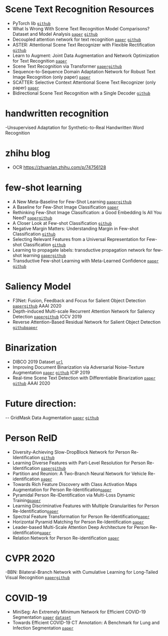 # Scene Text Recognition Resources
- PyTorch lib [`github`](https://github.com/Media-Smart/vedastr)
- What Is Wrong With Scene Text Recognition Model Comparisons? Dataset and Model Analysis [`paper`](https://arxiv.org/pdf/1904.01906.pdf) [`github`](https://github.com/clovaai/deep-text-recognition-benchmark)
- Decoupled attention network for text recognition [`paper`](https://arxiv.org/pdf/1912.10205.pdf) [`github`](https://github.com/Wang-Tianwei/Decoupled-attention-network)
- ASTER: Attentional Scene Text Recognizer with Flexible Rectification [`github`](https://github.com/bgshih/aster)
- Learn to Augment: Joint Data Augmentation and Network Optimization for Text Recognition [`paper`](https://arxiv.org/pdf/2003.06606.pdf)
- Scene Text Recognition via Transformer [`paper`](https://arxiv.org/pdf/2003.08077.pdf)[`github`](https://github.com/fengxinjie/Transformer-OCR)
- Sequence-to-Sequence Domain Adaptation Network for Robust Text Image Recognition (only paper) [`paper`](http://openaccess.thecvf.com/content_CVPR_2019/papers/Zhang_Sequence-To-Sequence_Domain_Adaptation_Network_for_Robust_Text_Image_Recognition_CVPR_2019_paper.pdf)
- SCATTER: Selective Context Attentional Scene Text Recognizer (only paper) [`paper`](https://arxiv.org/pdf/2003.11288.pdf)
- Bidirectional Scene Text Recognition with a Single Decoder [`github`](https://github.com/MauritsBleeker/Bi-STET/tree/d7bb34298bf1e4da61f326968886591296690ef6)

# handwritten recognition
-Unsupervised Adaptation for Synthetic-to-Real Handwritten Word Recognition 

# zhihu blog
-  OCR https://zhuanlan.zhihu.com/p/74756128

# few-shot learning
 - A New Meta-Baseline for Few-Shot Learning  [`paper`](https://arxiv.org/pdf/2003.04390.pdf)[`github`](https://github.com/cyvius96/few-shot-meta-baseline)
 - A Baseline for Few-Shot Image Classification [`paper`](https://arxiv.org/abs/1909.02729)
 - Rethinking Few-Shot Image Classification: a Good Embedding Is All You Need? [`paper`](https://arxiv.org/pdf/2003.11539.pdf)[`github`](https://github.com/WangYueFt/rfs/)
 - A Closer Look at Few-shot Classification [`github`](https://github.com/wyharveychen/CloserLookFewShot/blob/e03aca8a2d01c9b5861a5a816cd5d3fdfc47cd45/methods/relationnet.py)
 - Negative Margin Matters: Understanding Margin in Few-shot Classification [`github`](https://github.com/bl0/negative-margin.few-shot)
 - Selecting Relevant Features from a Universal Representation for Few-shot Classification [`github`](https://github.com/dvornikita/SUR)
 - Learning to propagate labels: transductive propagation network for few-shot learning [`paper`](https://arxiv.org/pdf/1805.10002.pdf)[`github`](https://github.com/csyanbin/TPN-pytorch/blob/master/models.py)
 - Transductive Few-shot Learning with Meta-Learned Confidence [`paper`](https://arxiv.org/pdf/2002.12017.pdf) [`github`](https://github.com/seongmin-kye/MCT_DFMN/tree/7f3660f538ab7a6e54d4a17bfd793a06244b6ee5)
 
# Saliency Model
- F3Net: Fusion, Feedback and Focus for Salient Object Detection [`paper`](https://arxiv.org/pdf/1911.11445.pdf)[`github`](https://github.com/weijun88/F3Net) AAAI 2020
- Depth-induced Multi-scale Recurrent Attention Network for Saliency Detection [`paper`](http://openaccess.thecvf.com/content_ICCV_2019/papers/Piao_Depth-Induced_Multi-Scale_Recurrent_Attention_Network_for_Saliency_Detection_ICCV_2019_paper.pdf)[`github`](https://github.com/OIPLab-DUT/DMRA_RGBD-SOD) ICCV 2019
- Reverse Attention-Based Residual Network for Salient Object Detection [`github`](https://github.com/ShuhanChen/RAS_ECCV18)[`paper`](https://arxiv.org/pdf/1807.09940.pdf)

# Binarization
- DIBCO 2019 Dataset [`url`](https://vc.ee.duth.gr/dibco2019/benchmark/)
- Improving Document Binarization via Adversarial Noise-Texture Augmentation  [`paper`](https://arxiv.org/pdf/1810.11120v1.pdf) [`github`](https://github.com/ankanbhunia/AdverseBiNet) ICIP 2019
- Real-time Scene Text Detection with Differentiable Binarization [`paper`](https://arxiv.org/pdf/1911.08947.pdf) [`github`](https://github.com/MhLiao/DB) AAAI 2020




# Future direction:
--   GridMask Data Augmentation [`paper`](https://arxiv.org/pdf/2001.04086.pdf) [`github`](https://github.com/akuxcw/GridMask)


# Person ReID
- Diversity-Achieving Slow-DropBlock Network for Person Re-Identification [`github`](https://github.com/AI-NERC-NUPT/SDB)
- Learning Diverse Features with Part-Level Resolution for Person Re-Identification [`paper`](https://arxiv.org/pdf/2001.07442.pdf)[`github`](https://github.com/AI-NERC-NUPT/PLR-OSNet)
- Partition and Reunion: A Two-Branch Neural Network for Vehicle Re-identification [`paper`](http://openaccess.thecvf.com/content_CVPRW_2019/papers/AI%20City/Chen_Partition_and_Reunion_A_Two-Branch_Neural_Network_for_Vehicle_Re-identification_CVPRW_2019_paper.pdf)
- Towards Rich Feature Discovery with Class Activation Maps Augmentation for Person Re-Identification[`paper`](http://openaccess.thecvf.com/content_CVPR_2019/papers/Yang_Towards_Rich_Feature_Discovery_With_Class_Activation_Maps_Augmentation_for_CVPR_2019_paper.pdf)
- Pyramidal Person Re-IDentification via Multi-Loss Dynamic Training[`paper`](http://openaccess.thecvf.com/content_CVPR_2019/papers/Zheng_Pyramidal_Person_Re-IDentification_via_Multi-Loss_Dynamic_Training_CVPR_2019_paper.pdf)
- Learning Discriminative Features with Multiple Granularities for Person Re-Identification[`paper`](https://arxiv.org/pdf/1804.01438.pdf)
- Spectral Feature Transformation for Person Re-Identification[`paper`](http://openaccess.thecvf.com/content_ICCV_2019/papers/Luo_Spectral_Feature_Transformation_for_Person_Re-Identification_ICCV_2019_paper.pdf)
- Horizontal Pyramid Matching for Person Re-Identification [`paper`](https://arxiv.org/pdf/1804.05275.pdf)
- Leader-based Multi-Scale Attention Deep Architecture for Person Re-identification[`paper`](http://epubs.surrey.ac.uk/852875/1/final_version.pdf)
- Relation Network for Person Re-identification [`paper`](https://arxiv.org/pdf/1911.09318.pdf)

# CVPR 2020 
-BBN: Bilateral-Branch Network with Cumulative Learning for Long-Tailed Visual Recognition [`paper`](http://www.weixiushen.com/publication/cvpr20_BBN.pdf)[`github`](https://github.com/Megvii-Nanjing/BBN/tree/6976695d00be6ad9143e6cfd7340baeacaf1de32)

# COVID-19
- MiniSeg: An Extremely Minimum Network for
Efficient COVID-19 Segmentation [`paper`](https://arxiv.org/pdf/2004.09750.pdf) [`dataset`](http://medicalsegmentation.com/covid19/)
- Towards Efficient COVID-19 CT Annotation: A Benchmark for Lung and Infection Segmentation [`paper`](https://arxiv.org/pdf/2004.12537.pdf)
